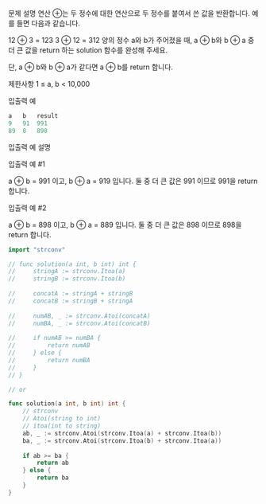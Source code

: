 문제 설명
연산 ⊕는 두 정수에 대한 연산으로 두 정수를 붙여서 쓴 값을 반환합니다. 예를 들면 다음과 같습니다.

12 ⊕ 3 = 123
3 ⊕ 12 = 312
양의 정수 a와 b가 주어졌을 때, a ⊕ b와 b ⊕ a 중 더 큰 값을 return 하는 solution 함수를 완성해 주세요.

단, a ⊕ b와 b ⊕ a가 같다면 a ⊕ b를 return 합니다.

제한사항
1 ≤ a, b < 10,000


입출력 예

```go
a	b	result
9	91	991
89	8	898
```

입출력 예 설명

입출력 예 #1

a ⊕ b = 991 이고, b ⊕ a = 919 입니다. 둘 중 더 큰 값은 991 이므로 991을 return 합니다.

입출력 예 #2

a ⊕ b = 898 이고, b ⊕ a = 889 입니다. 둘 중 더 큰 값은 898 이므로 898을 return 합니다.


```go
import "strconv"

// func solution(a int, b int) int {
//     stringA := strconv.Itoa(a)
//     stringB := strconv.Itoa(b)
    
//     concatA := stringA + stringB
//     concatB := stringB + stringA
    
//     numAB, _ := strconv.Atoi(concatA)
//     numBA, _ := strconv.Atoi(concatB)
    
//     if numAB >= numBA {
//         return numAB
//     } else {
//         return numBA
//     }
// }

// or

func solution(a int, b int) int {
    // strconv
    // Atoi(string to int)
    // itoa(int to string) 
    ab, _ := strconv.Atoi(strconv.Itoa(a) + strconv.Itoa(b))
    ba, _ := strconv.Atoi(strconv.Itoa(b) + strconv.Itoa(a))
    
    if ab >= ba {
        return ab
    } else {
        return ba
    }
}
```
